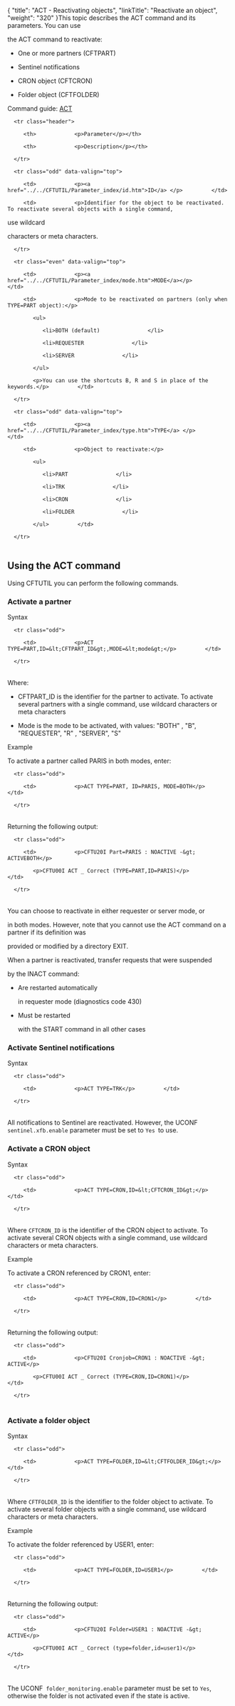 {
    "title": "ACT  - Reactivating objects",
    "linkTitle": "Reactivate an object",
    "weight": "320"
}This topic describes the ACT command and its parameters. You can use
the ACT command to reactivate:

-   One or more partners (CFTPART)
-   Sentinel notifications
-   CRON object (CFTCRON)
-   Folder object (CFTFOLDER)

Command guide: [ACT](../../../c_intro_userinterfaces/command_summary)

<table data-cellspacing="0">
   <thead>
      <tr class="header">
         <th>            <p>Parameter</p></th>
         <th>            <p>Description</p></th>
      </tr>
   </thead>
   <tbody>
      <tr class="odd" data-valign="top">
         <td>            <p><a href="../../CFTUTIL/Parameter_index/id.htm">ID</a> </p>         </td>
         <td>            <p>Identifier for the object to be reactivated. To reactivate several objects with a single command,
use wildcard
characters or meta characters.</p>         </td>
      </tr>
      <tr class="even" data-valign="top">
         <td>            <p><a href="../../CFTUTIL/Parameter_index/mode.htm">MODE</a></p>         </td>
         <td>            <p>Mode to be reactivated on partners (only when TYPE=PART object):</p>
            <ul>
               <li>BOTH (default)               </li>
               <li>REQUESTER               </li>
               <li>SERVER               </li>
            </ul>
            <p>You can use the shortcuts B, R and S in place of the keywords.</p>         </td>
      </tr>
      <tr class="odd" data-valign="top">
         <td>            <p><a href="../../CFTUTIL/Parameter_index/type.htm">TYPE</a> </p>         </td>
         <td>            <p>Object to reactivate:</p>
            <ul>
               <li>PART               </li>
               <li>TRK               </li>
               <li>CRON               </li>
               <li>FOLDER               </li>
            </ul>         </td>
      </tr>
   </tbody>
</table>

## Using the ACT command

Using CFTUTIL you can perform the following commands.

### Activate a partner

Syntax

<table data-cellspacing="0">
   <tbody>
      <tr class="odd">
         <td>            <p>ACT TYPE=PART,ID=&lt;CFTPART_ID&gt;,MODE=&lt;mode&gt;</p>         </td>
      </tr>
   </tbody>
</table>

Where:

-   CFTPART\_ID is the identifier for the partner to activate. To activate several partners with a single command, use wildcard characters or meta characters
-   Mode is the mode to be activated, with values: "BOTH" , "B", "REQUESTER", "R" , "SERVER", "S"

Example

To activate a partner called PARIS in both modes, enter:

<table data-cellspacing="0">
   <tbody>
      <tr class="odd">
         <td>            <p>ACT TYPE=PART, ID=PARIS, MODE=BOTH</p>         </td>
      </tr>
   </tbody>
</table>

Returning the following output:

<table data-cellspacing="0">
   <tbody>
      <tr class="odd">
         <td>            <p>CFTU20I Part=PARIS : NOACTIVE -&gt; ACTIVEBOTH</p>
            <p>CFTU00I ACT _ Correct (TYPE=PART,ID=PARIS)</p>         </td>
      </tr>
   </tbody>
</table>

You can choose to reactivate in either requester or server mode, or
in both modes. However, note that you cannot use the ACT command on a partner if its definition was
provided or modified by a directory EXIT.

When a partner is reactivated, transfer requests that were suspended
by the INACT command:

-   Are restarted automatically
    in requester mode (diagnostics code 430)
-   Must be restarted
    with the START command in all other cases

### Activate Sentinel notifications

Syntax

<table data-cellspacing="0">
   <tbody>
      <tr class="odd">
         <td>            <p>ACT TYPE=TRK</p>         </td>
      </tr>
   </tbody>
</table>

All notifications to Sentinel are reactivated. However, the UCONF` sentinel.xfb.enable` parameter must be set to `Yes `to use.

### Activate a CRON object

Syntax

<table data-cellspacing="0">
   <tbody>
      <tr class="odd">
         <td>            <p>ACT TYPE=CRON,ID=&lt;CFTCRON_ID&gt;</p>         </td>
      </tr>
   </tbody>
</table>

Where `CFTCRON_ID` is the identifier of the CRON object to activate. To activate several CRON objects with a single command, use wildcard characters or meta characters.

Example

To activate a CRON referenced by CRON1, enter:

<table data-cellspacing="0">
   <tbody>
      <tr class="odd">
         <td>            <p>ACT TYPE=CRON,ID=CRON1</p>         </td>
      </tr>
   </tbody>
</table>

Returning the following output:

<table data-cellspacing="0">
   <tbody>
      <tr class="odd">
         <td>            <p>CFTU20I Cronjob=CRON1 : NOACTIVE -&gt; ACTIVE</p>
            <p>CFTU00I ACT _ Correct (TYPE=CRON,ID=CRON1)</p>         </td>
      </tr>
   </tbody>
</table>

### Activate a folder object

Syntax

<table data-cellspacing="0">
   <tbody>
      <tr class="odd">
         <td>            <p>ACT TYPE=FOLDER,ID=&lt;CFTFOLDER_ID&gt;</p>         </td>
      </tr>
   </tbody>
</table>

Where `CFTFOLDER_ID` is the identifier to the folder object to activate. To activate several folder objects with a single command, use wildcard characters or meta characters.

Example

To activate the folder referenced by USER1, enter:

<table data-cellspacing="0">
   <tbody>
      <tr class="odd">
         <td>            <p>ACT TYPE=FOLDER,ID=USER1</p>         </td>
      </tr>
   </tbody>
</table>

Returning the following output:

<table data-cellspacing="0">
   <tbody>
      <tr class="odd">
         <td>            <p>CFTU20I Folder=USER1 : NOACTIVE -&gt; ACTIVE</p>
            <p>CFTU00I ACT _ Correct (type=folder,id=user1)</p>         </td>
      </tr>
   </tbody>
</table>

The UCONF` folder_monitoring.enable` parameter must be set to `Yes`, otherwise the folder is not activated even if the state is active.
